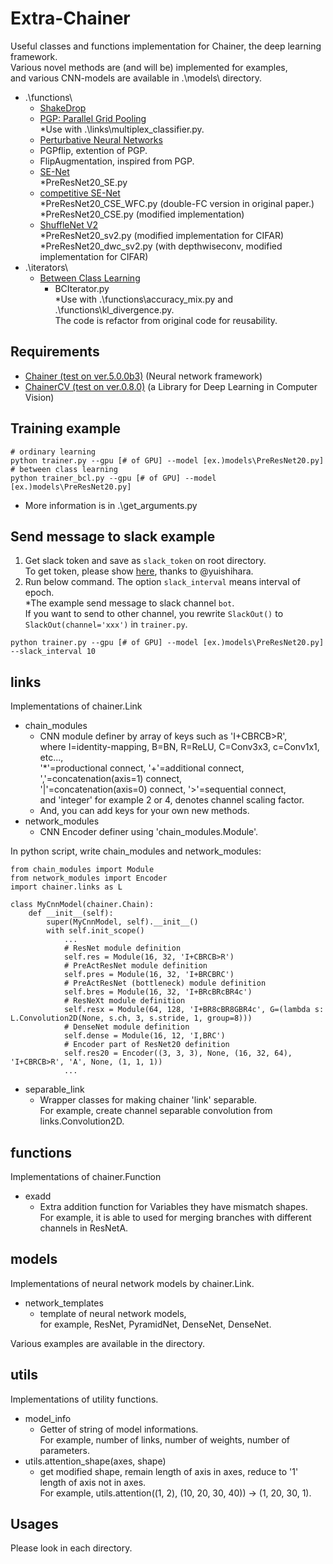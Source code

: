# Extra-Chainer
Useful classes and functions implementation for Chainer, the deep learning framework.  
Various novel methods are (and will be) implemented for examples,  
and various CNN-models are available in .\models\ directory.
- .\functions\
  - [ShakeDrop](https://github.com/imenurok/ShakeDrop)
  - [PGP: Parallel Grid Pooling](https://github.com/akitotakeki/pgp-chainer)  
    *Use with .\links\multiplex_classifier.py.
  - [Perturbative Neural Networks](https://arxiv.org/abs/1806.01817)
  - PGPflip, extention of PGP.
  - FlipAugmentation, inspired from PGP.
  - [SE-Net](https://arxiv.org/abs/1709.01507)  
    *PreResNet20_SE.py
  - [competitive SE-Net](https://arxiv.org/abs/1807.08920)  
    *PreResNet20_CSE_WFC.py (double-FC version in original paper.)  
    *PreResNet20_CSE.py (modified implementation)  
  - [ShuffleNet V2](https://arxiv.org/abs/1807.11164)  
    *PreResNet20_sv2.py (modified implementation for CIFAR)  
    *PreResNet20_dwc_sv2.py (with depthwiseconv, modified implementation for CIFAR)  
- .\iterators\  
  - [Between Class Learning](https://github.com/mil-tokyo/bc_learning_image)  
    - BCIterator.py  
    *Use with .\functions\accuracy_mix.py and .\functions\kl_divergence.py.  
    The code is refactor from original code for reusability.

## Requirements
- [Chainer (test on ver.5.0.0b3)](https://github.com/pfnet/chainer) (Neural network framework)
- [ChainerCV (test on ver.0.8.0)](https://github.com/chainer/chainercv) (a Library for Deep Learning in Computer Vision)

## Training example
```
# ordinary learning
python trainer.py --gpu [# of GPU] --model [ex.)models\PreResNet20.py]
# between class learning
python trainer_bcl.py --gpu [# of GPU] --model [ex.)models\PreResNet20.py]
```
- More information is in .\get_arguments.py

## Send message to slack example
1. Get slack token and save as `slack_token` on root directory.  
  To get token, please show [here](https://qiita.com/yuishihara/items/2782a76affb5fa574349), thanks to @yuishihara.  
2. Run below command. The option `slack_interval` means interval of epoch.  
   *The example send message to slack channel `bot`.  
    If you want to send to other channel, you rewrite `SlackOut()` to `SlackOut(channel='xxx')` in `trainer.py`.  
```
python trainer.py --gpu [# of GPU] --model [ex.)models\PreResNet20.py] --slack_interval 10
```

## links
Implementations of chainer.Link
- chain_modules
  - CNN module definer by array of keys such as 'I+CBRCB>R',  
    where I=identity-mapping, B=BN, R=ReLU, C=Conv3x3, c=Conv1x1, etc...,  
    '*'=productional connect, '+'=additional connect, ','=concatenation(axis=1) connect,  
    '|'=concatenation(axis=0) connect, '>'=sequential connect,  
    and 'integer' for example 2 or 4, denotes channel scaling factor.
  - And, you can add keys for your own new methods.
- network_modules
  - CNN Encoder definer using 'chain_modules.Module'.

In python script, write chain_modules and network_modules:
```
from chain_modules import Module
from network_modules import Encoder
import chainer.links as L

class MyCnnModel(chainer.Chain):
    def __init__(self):
        super(MyCnnModel, self).__init__()
        with self.init_scope()
            ...
            # ResNet module definition
            self.res = Module(16, 32, 'I+CBRCB>R')
            # PreActResNet module definition
            self.pres = Module(16, 32, 'I+BRCBRC')
            # PreActResNet (bottleneck) module definition
            self.bres = Module(16, 32, 'I+BRcBRcBR4c')
            # ResNeXt module definition
            self.resx = Module(64, 128, 'I+BR8cBR8GBR4c', G=(lambda s: L.Convolution2D(None, s.ch, 3, s.stride, 1, group=8)))
            # DenseNet module definition
            self.dense = Module(16, 12, 'I,BRC')
            # Encoder part of ResNet20 definition
            self.res20 = Encoder((3, 3, 3), None, (16, 32, 64), 'I+CBRCB>R', 'A', None, (1, 1, 1))
            ...
```

- separable_link
  - Wrapper classes for making chainer 'link' separable.  
    For example, create channel separable convolution from links.Convolution2D.

## functions
Implementations of chainer.Function
- exadd
  - Extra addition function for Variables they have mismatch shapes.  
    For example, it is able to used for merging branches with different channels in ResNetA.

## models
Implementations of neural network models by chainer.Link.
- network_templates
  - template of neural network models,  
    for example, ResNet, PyramidNet, DenseNet, DenseNet.

Various examples are available in the directory.

## utils
Implementations of utility functions.
- model_info
  - Getter of string of model informations.  
    For example, number of links, number of weights, number of parameters.
- utils.attention_shape(axes, shape)
  - get modified shape, remain length of axis in axes, reduce to '1' length of axis not in axes.  
    For example, utils.attention((1, 2), (10, 20, 30, 40)) -> (1, 20, 30, 1).

## Usages
Please look in each directory.
